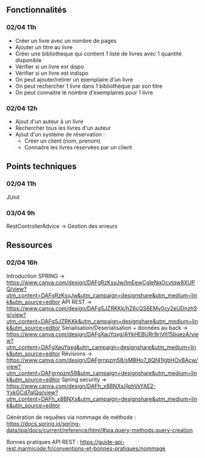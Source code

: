 ## Fonctionnalités

### 02/04 11h

- Créer un livre avec un nombre de pages
- Ajouter un titre au livre 
- Créer une bibliotheque qui contient 1 liste de livres avec 1 quantité disponible
- Vérifier si un livre est dispo 
- Vérifier si un livre est indispo
- On peut ajouter/retirer un exemplaire d'un livre 
- On peut rechercher 1 livre dans 1 bibliothèque par son titre 
- On peut connaitre le nombre d'exemplaires pour 1 livre

### 02/04 12h

- Ajout d'un auteur à un livre
- Rechercher tous les livres d'un auteur
- Ajout d'un système de réservation : 
  - Créer un client (nom, prenom)
  - Connaitre les livres réservées par un client

## Points techniques 

### 02/04 11h

JUnit

### 03/04 9h

RestControllerAdvice -> Gestion des erreurs

## Ressources 

### 02/04 16h

Introduction SPRING -> https://www.canva.com/design/DAFgRzKsyJw/ImEewCgIeNqOcvtqw8XUPQ/view?utm_content=DAFgRzKsyJw&utm_campaign=designshare&utm_medium=link&utm_source=editor
API REST -> https://www.canva.com/design/DAFgSJZRKKk/hZ6cQS6EMy0cy2eUDnzhSg/view?utm_content=DAFgSJZRKKk&utm_campaign=designshare&utm_medium=link&utm_source=editor
Serialisation/Deserialisation + données au back -> https://www.canva.com/design/DAFgXauYqxg/AYkHEBURr9rjVlt15buezA/view?utm_content=DAFgXauYqxg&utm_campaign=designshare&utm_medium=link&utm_source=editor
Révisions -> https://www.canva.com/design/DAFgrnpzm58/sMBHo7_6Qf41IgbHOvBAcw/view?utm_content=DAFgrnpzm58&utm_campaign=designshare&utm_medium=link&utm_source=editor
Spring security -> https://www.canva.com/design/DAFh_x8BNXs/jlphVsYAE2-YxkGCd7qlQg/view?utm_content=DAFh_x8BNXs&utm_campaign=designshare&utm_medium=link&utm_source=editor

Génération de requêtes via nommage de méthode : https://docs.spring.io/spring-data/jpa/docs/current/reference/html/#jpa.query-methods.query-creation

Bonnes pratiques API REST : https://guide-api-rest.marmicode.fr/conventions-et-bonnes-pratiques/nommage
